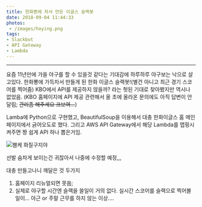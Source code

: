 ```yaml
---
title: 한화뽕에 차서 만든 이글스 슬랙봇
date: 2018-09-04 11:44:33
photos:
 - /images/hoying.png
tags:
- Slackbot
- API Gateway
- Lambda
---
```

---------------------------------------
요즘 11년만에 가을 야구를 할 수 있을것 같다는 기대감에 하루하루 야구보는 낙으로 살고있다.
한화뽕에 가득차서 만들게 된 한화 이글스 슬랙봇!(별건 아니고 최근 경기 스코어를 찍어줌)
KBO에서 API를 제공하지 않을까? 라는 헛된 기대로 찾아봤지만 역시나 없었음.
(KBO 홈페이지에 API 제공 관련해서 올 초에 올라온 문의에도 아직 답변이 안달림; ~~관리좀 해주세요 크보여...~~)

Lamba에 Python으로 구현했고, BeautifulSoup을 이용해서 대충 한화이글스 홈 메인페이지에서 긁어오도로 했다.
그리고 AWS API Gateway에서 해당 Lambda를 맵핑시켜주면 짱 쉽게 API 하나 뽑은거임.

![왤케 화질구지야](/images/eagles_bot.jpeg)

선발 숨차게 보이는건 귀찮아서 나중에 수정할 예정,,,


대충 만들고나니 깨달은 것 두가지

1. 홈페이지 리뉴얼되면 못씀;
2. 실제로 야구할 시간엔 슬랙을 쓸일이 거의 없다. 실시간 스코어를 슬랙으로 찍어볼일이... 야근 or 주말 근무를 하지 않는 이상....
